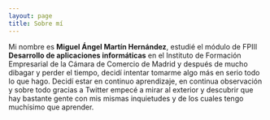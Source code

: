 ```yaml
---
layout: page
title: Sobre mí
---
```


Mi nombre es **Miguel Ángel Martín Hernández**, estudié el módulo de FPIII **Desarrollo de aplicaciones informáticas** en el Instituto de Formación Empresarial de la Cámara de Comercio de Madrid y después de mucho dibagar y perder el tiempo, decidí intentar tomarme algo más en serio todo lo que hago. Decidí estar en continuo aprendizaje, en continua observación y sobre todo gracias a Twitter empecé a mirar al exterior y descubrir que hay bastante gente con mis mismas inquietudes y de los cuales tengo muchísimo que aprender.